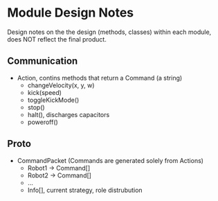 Module Design Notes
===================

Design notes on the the design (methods, classes) within each module, does NOT reflect the final product.

Communication
-------------
+ Action, contins methods that return a Command (a string)
	+ changeVelocity(x, y, w)
	+ kick(speed)
	+ toggleKickMode()
	+ stop()
	+ halt(), discharges capacitors
	+ poweroff()

Proto
-----
+ CommandPacket (Commands are generated solely from Actions)
	+ Robot1 -> Command[]
	+ Robot2 -> Command[]
	+ ...
	+ Info[], current strategy, role distrubution
	
